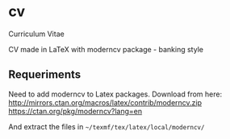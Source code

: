 # cv
Curriculum Vitae

CV made in LaTeX with moderncv package - banking style

## Requeriments

Need to add moderncv to Latex packages.
Download from here: http://mirrors.ctan.org/macros/latex/contrib/moderncv.zip
https://ctan.org/pkg/moderncv?lang=en

And extract the files in `~/texmf/tex/latex/local/moderncv/`
